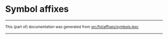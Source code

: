 
# Symbol affixes

* * *

<small>This (part of) documentation was generated from [src/fst/affixes/symbols.lexc](https://github.com/giellalt/lang-xal/blob/main/src/fst/affixes/symbols.lexc)</small>

---


